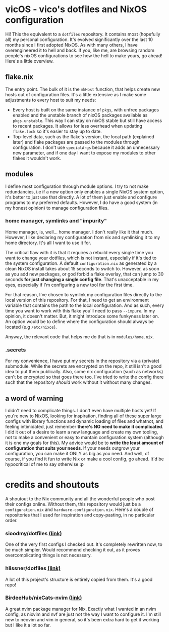 # vicOS - vico's dotfiles and NixOS configuration

Hi! This the equivalent to a `dotfiles` repository. It contains most (hopefully all) my personal configuration.
It's evolved significantly over the last 10 months since I first adopted NixOS. As with many others, I have overengineered
it to hell and back. If you, like me, are browsing random people's nixOS configurations to see how the hell to make yours,
go ahead! Here's a little overview.

## flake.nix

The entry point. The bulk of it is the `mkHost` function, that helps create
new hosts out of configuration files. It's a little extensive as I make some
adjustments to every host to suit my needs:

- Every host is built on the same instance of `pkgs`, with unfree packages enabled and
the unstable branch of nixOS packages available as `pkgs.unstable`. This way I can stay on nixOS stable
but still have access to recent packages. It allows for less overhead when updating `flake.lock` so it's easier
to stay up to date.
- Top-level data, such as the flake's version, the local path (explained later) and flake packages
are passed to the modules through configuration. I don't use `specialArgs` because it adds an
unnecessary new parameter, and if one day I want to expose my modules to other flakes it wouldn't work.

## modules

I define most configuration through module options. I try to not make redundancies,
i.e if a new option only enables a single NixOS system option, it's better to just use that
directly. A lot of them just enable and configure programs to my preferred defaults.
However, I do have a good system (in my honest opinion) to manage configuration files.

### home manager, symlinks and "impurity"
Home manager, is, well... home manager. I don't really like it that much.
However, I like declaring my configuration from nix and symlinking it to my home directory.
It's all I want to use it for.

The critical flaw with it is that it requires a rebuild every single
time you want to change your dotfiles, which is not instant, especially if it's tied to the system configuration.
A default `configuration.nix` as generated by a clean NixOS install takes about 15 seconds to switch to.
However, as soon as you add new packages, or god forbid a flake overlay, that can jump to 30 seconds
**for just changing a single config file**. That's unacceptable in my eyes, especially
if I'm configuring a new tool for the first time.

For that reason, I've chosen to symlink my configuration files directly to the local version
of this repository. For that, I need to get an environment variable that contains the path to
the local configuration. And as such, every time you want to work with this flake
you'll need to pass `--impure`. In my opinion, it doesn't matter. But, it might
introduce some funkyness later on. An option would be to define where the configuration
should always be located (e.g `/etc/nixos`).

Anyway, the relevant code that helps me do that is in `modules/home.nix`.

### .secrets
For my convenience, I have put my secrets in the repository via a (private) submodule. While the secrets are encrypted on the repo,
it still isn't a good idea to put them publically. Also, some nix configuration (such as networks) can't be encrypted so that goes
there too. I've tried to write the config there such that the repository *should* work without it without many changes.

## a word of warning

I didn't need to complicate things. I don't even have multiple hosts yet!
If you're new to NixOS, looking for inspiration, finding all of these super large
configs with library functions and dynamic loading of files and whatnot, and feeling intimidated,
just remember **there's NO need to make it complicated**. I did it out of a desire to learn a new
language and create my own tooling, not to make a convenient or easy to mantain
configuration system (although it is one my goals for this). My advice would be to
**write the least amount of configuration that suits your needs**. If your needs outgrow your configuration,
you can make it ONLY as big as you need. And well, of course, if you find it fun to write
Nix or make a cool config, go ahead. It'd be hypocritical of me to say otherwise :p

# credits and shoutouts

A shoutout to the Nix community and all the wonderful people who post their configs
online. Without them, this repository would just be a `configuration.nix` and `hardware-configuration.nix`.
Here's a couple of repositories that I used for inspiration and copy-pasting, in no particular order.

### sioodmy/dotfiles [(link)](https://github.com/sioodmy/dotfiles)
One of the very first configs I checked out. It's completely rewritten now,
to be much simpler. Would recommend checking it out, as it proves
overcomplicating things is not necessary.

### hlissner/dotfiles [(link)](https://github.con/hlissner/dotfiles)
A lot of this project's structure is entirely copied from them. It's a good repo!

### BirdeeHub/nixCats-nvim [(link)](https://github.com/BirdeeHub/nixCats-nvim)
A great nvim package manager for Nix. Exactly what I wanted in an nvim config, as
nixvim and nvf are just not the way I want to configure it. I'm still new to neovim
and vim in general, so it's been extra hard to get it working but I like it a lot so far.

